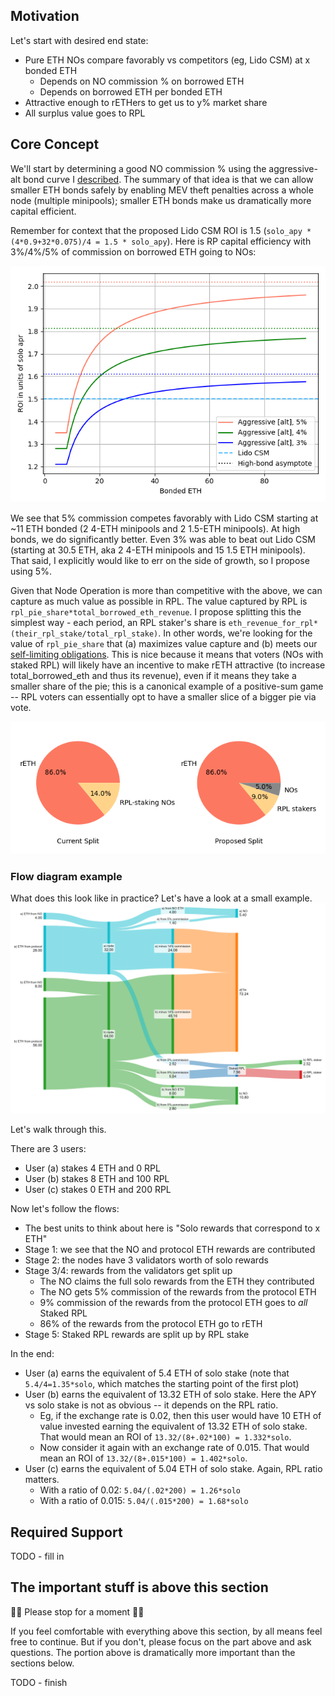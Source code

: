 ## Motivation
Let's start with desired end state:
- Pure ETH NOs compare favorably vs competitors (eg, Lido CSM) at x bonded ETH
  - Depends on NO commission % on borrowed ETH
  - Depends on borrowed ETH per bonded ETH
- Attractive enough to rETHers to get us to y% market share
- All surplus value goes to RPL

## Core Concept
We'll start by determining a good NO commission % using the aggressive-alt bond curve I [described](../2023_11_rapid_research_incubator/bond_curves.md). The summary of that idea is that we can allow smaller ETH bonds safely by enabling MEV theft penalties across a whole node (multiple minipools); smaller ETH bonds make us dramatically more capital efficient.

Remember for context that the proposed Lido CSM ROI is 1.5 (`solo_apy * (4*0.9+32*0.075)/4 = 1.5 * solo_apy`). Here is RP capital efficiency with 3%/4%/5% of commission on borrowed ETH going to NOs:

![eth_only_roi.png](eth_only_roi.png)

We see that 5% commission competes favorably with Lido CSM starting at ~11 ETH bonded (2 4-ETH minipools and 2 1.5-ETH minipools). At high bonds, we do significantly better. Even 3% was able to beat out Lido CSM (starting at 30.5 ETH, aka 2 4-ETH minipools and 15 1.5 ETH minipools). That said, I explicitly would like to err on the side of growth, so I propose using 5%.

Given that Node Operation is more than competitive with the above, we can capture as much value as possible in RPL. The value captured by RPL is `rpl_pie_share*total_borrowed_eth_revenue`. I propose splitting this the simplest way - each period, an RPL staker's share is `eth_revenue_for_rpl*(their_rpl_stake/total_rpl_stake)`. In other words, we're looking for the value of `rpl_pie_share` that (a) maximizes value capture and (b) meets our [self-limiting obligations](https://rpips.rocketpool.net/RPIPs/RPIP-17). This is nice because it means that voters (NOs with staked RPL) will likely have an incentive to make rETH attractive (to increase total_borrowed_eth and thus its revenue), even if it means they take a smaller share of the pie; this is a canonical example of a positive-sum game -- RPL voters can essentially opt to have a smaller slice of a bigger pie via vote.

![eth_revenue_pies.png](eth_revenue_pies.png)

### Flow diagram example
What does this look like in practice? Let's have a look at a small example.
![sankeymatic_3user.png](sankeymatic_3user.png)

Let's walk through this.

There are 3 users:
- User (a) stakes 4 ETH and 0 RPL
- User (b) stakes 8 ETH and 100 RPL
- User (c) stakes 0 ETH and 200 RPL

Now let's follow the flows:
- The best units to think about here is "Solo rewards that correspond to x ETH"
- Stage 1: we see that the NO and protocol ETH rewards are contributed
- Stage 2: the nodes have 3 validators worth of solo rewards
- Stage 3/4: rewards from the validators get split up
  - The NO claims the full solo rewards from the ETH they contributed
  - The NO gets 5% commission of the rewards from the protocol ETH
  - 9% commission of the rewards from the protocol ETH goes to _all_ Staked RPL
  - 86% of the rewards from the protocol ETH go to rETH
- Stage 5: Staked RPL rewards are split up by RPL stake

In the end:
- User (a) earns the equivalent of 5.4 ETH of solo stake (note that `5.4/4=1.35*solo`, which matches the starting point of the first plot)
- User (b) earns the equivalent of 13.32 ETH of solo stake. Here the APY vs solo stake is not as obvious -- it depends on the RPL ratio.
  - Eg, if the exchange rate is 0.02, then this user would have 10 ETH of value invested earning the equivalent of 13.32 ETH of solo stake. That would mean an ROI of `13.32/(8+.02*100) = 1.332*solo`.
  - Now consider it again with an exchange rate of 0.015. That would mean an ROI of `13.32/(8+.015*100) = 1.402*solo`.
- User (c) earns the equivalent of 5.04 ETH of solo stake. Again, RPL ratio matters.
  - With a ratio of 0.02: `5.04/(.02*200) = 1.26*solo`
  - With a ratio of 0.015: `5.04/(.015*200) = 1.68*solo`

## Required Support
TODO - fill in


## The important stuff is above this section
🛑🛑 Please stop for a moment 🛑🛑

If you feel comfortable with everything above this section, by all means feel free to continue. But if you don't, please focus on the part above and ask questions. The portion above is dramatically more important than the sections below.

TODO - finish